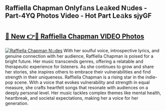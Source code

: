 ## Raffiella Chapman Onlyf𝚊ns Le𝚊ked N𝚞des - Part-4YQ Photos Video - Hot Part Le𝚊ks sjyGF

# <h2><a href="http://ac2938.deff.icu/?id=Raffiella+Chapman">🔗 New 👉🔴 Raffiella Chapman VIDEO Photos</a></h2>

[![Raffiella Chapman N𝚞des](https://i.imgur.com/rIISA9y.gif)](http://ac2938.deff.icu/?id=Raffiella+Chapman)
With her soulful voice, introspective lyrics, and genuine connection with her audience, Raffiella Chapman is poised for a bright future. Her music transcends genres, offering a relatable and therapeutic experience for listeners. As she continues to grow and share her stories, she inspires others to embrace their vulnerabilities and find strength in their uniqueness. Raffiella Chapman is a rising star in the indie-pop scene. With a voice that evokes vulnerability and strength in equal measure, she crafts heartfelt songs that resonate with audiences on a deeply personal level. Her music tackles complex themes like mental health, heartbreak, and societal expectations, making her a voice for her generation.
